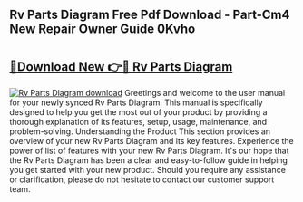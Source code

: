 ## Rv Parts Diagram Free Pdf Download - Part-Cm4 New Repair Owner Guide 0Kvho

# <h2><a href="http://dfpnso.blite.top/?on=Rv+Parts+Diagram">🔗Download New 👉🔴 Rv Parts Diagram</a></h2>

[![Rv Parts Diagram download](https://i.imgur.com/lujVjoI.png)](http://dfpnso.blite.top/?on=Rv+Parts+Diagram)
Greetings and welcome to the user manual for your newly synced Rv Parts Diagram. This manual is specifically designed to help you get the most out of your product by providing a thorough explanation of its features, setup, usage, maintenance, and problem-solving. Understanding the Product This section provides an overview of your new Rv Parts Diagram and its key features. Experience the power of list of features with your new Rv Parts Diagram. It's our hope that the Rv Parts Diagram has been a clear and easy-to-follow guide in helping you get started with your new product. Should you require any assistance or clarification, please do not hesitate to contact our customer support team.
